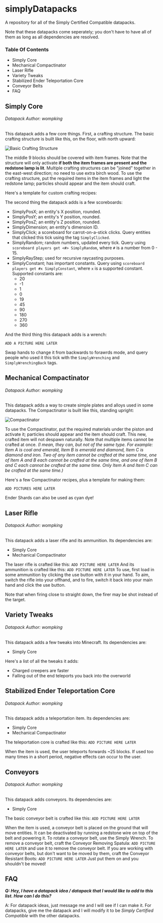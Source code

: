 # simplyDatapacks
A repository for all of the Simply Certified Compatible datapacks.

Note that these datapacks come seperately; you don't have to have all of them as long as all dependencies are resolved.

### Table Of Contents
* Simply Core
* Mechanical Compactinator
* Laser Rifle
* Variety Tweaks
* Stabilized Ender Teleportation Core
* Conveyor Belts
* FAQ


## Simply Core
###### Datapack Author: wompking
This datapack adds a few core things.
First, a crafting structure. The basic crafting structure is built like this, on the floor, with north upward:

![Basic Crafting Structure](https://cdn.discordapp.com/attachments/680681632373407779/680682979546234887/structure.png)

The middle 9 blocks should be covered with item frames. Note that the structure will only activate **if both the item frames are present and the redstone lamp is lit**. Multiple crafting structures can be "joined" together in the east-west direction; no need to use extra birch wood. To use the crafting structure, put the required items in the item frames and light the redstone lamp; particles should appear and the item should craft.

Here's a template for custom crafting recipes:

The second thing the datapack adds is a few scoreboards: 
* SimplyPosX; an entity's X position, rounded.
* SimplyPosY; an entity's Y position, rounded.
* SimplyPosZ; an entity's Z position, rounded.
* SimplyDimension; an entity's dimension ID.
* SimplyClick; a scoreboard for carrot-on-a-stick clicks. Query entities that clicked this tick using the tag `SimplyClicked`.
* SimplyRandom; random numbers, updated every tick. Query using `scoreboard players get <#> SimplyRandom`, where `#` is a number from 0 - 15.
* SimplyRayStep; used for recursive raycasting purposes.
* SimplyConstant; has important constants. Query using `scoreboard players get #x SimplyConstant`, where `x` is a supported constant. Supported constants are:
  * 20
  * -1
  * 1
  * 0
  * 19
  * 45
  * 90
  * 180
  * 270
  * 360
  
 And the third thing this datapack adds is a wrench:
 
`ADD A PICTURE HERE LATER`

Swap hands to change it from backwards to forawrds mode, and query people who used it this tick with the `SimplyWrenching` and `SimplyWrenchingBack` tags.
## Mechanical Compactinator
###### Datapack Author: wompking
This datapack adds a way to create simple plates and alloys used in some datapacks. The Compactinator is built like this, standing upright:

![Compactinator](https://cdn.discordapp.com/attachments/680681632373407779/680689259254120465/structurecompress.png)

To use the Compactinator, put the required materials under the piston and activate it; particles should appear and the item should craft. This new, crafted item will not despawn naturally. Note that multiple items cannot be crafted at once. *(I mean, they can, but not of the same type. For example: Item A is coal and emerald, Item B is emerald and diamond, Item C is diamond and iron. Two of any item cannot be crafted at the same time, one of Item A and B each cannot be crafted at the same time, and one of Item B and C each cannot be crafted at the same time. Only Item A and Item C can be crafted at the same time.)*

Here's a few Compactinator recipes, plus a template for making them:

`ADD PICTURES HERE LATER`

Ender Shards can also be used as cyan dye!

## Laser Rifle
###### Datapack Author: wompking
This datapack adds a laser rifle and its ammunition.
Its dependencies are:
* Simply Core
* Mechanical Compactinator

The laser rifle is crafted like this:
`ADD PICTURE HERE LATER`
And its ammunition is crafted like this:
`ADD PICTURE HERE LATER`
To use, first load in some ammunition by clicking the use button with it in your hand. To aim, switch the rifle into your offhand, and to fire, switch it back into your main hand and click the use button.

Note that when firing close to straight down, the firer may be shot instead of the target.

## Variety Tweaks
###### Datapack Author: wompking
This datapack adds a few tweaks into Minecraft.
Its dependencies are:
* Simply Core

Here's a list of all the tweaks it adds:
* Charged creepers are faster
* Falling out of the end teleports you back into the overworld

## Stabilized Ender Teleportation Core
###### Datapack Author: wompking
This datapack adds a teleportation item.
Its dependencies are:
* Simply Core
* Mechanical Compactinator

The teleportation core is crafted like this:
`ADD PICTURE HERE LATER`

When the item is used, the user teleports forwards ~25 blocks.
If used too many times in a short period, negative effects can occur to the user.

## Conveyors
###### Datapack Author: wompking
This datapack adds conveyors.
Its dependencies are:
* Simply Core

The basic conveyor belt is crafted like this:
`ADD PICTURE HERE LATER`

When the item is used, a conveyor belt is placed on the ground that will move entities. It can be deactivated by running a redstone wire on top of the belt and powering it.
To rotate a conveyor belt, use the Simply Wrench. To remove a conveyor belt, craft the Conveyor Removing Spatula:
`ADD PICTURE HERE LATER`
and use it to remove the conveyor belt.
If you are working with conveyor belts, but don't want to be moved by them, craft the Conveyor Resistant Boots:
`ADD PICTURE HERE LATER`
Just put them on and you shouldn't be moved!

## FAQ
***Q: Hey, I have a datapack idea / datapack that I would like to add to this list. How can I do this?***

A: For datapack ideas, just message me and I will see if I can make it. For datapacks, give me the datapack and I will modify it to be *Simply Certified Compatible* with the other datapacks.
